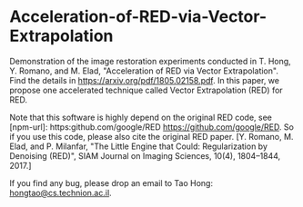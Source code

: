# Acceleration-of-RED-via-Vector-Extrapolation

Demonstration of the image restoration experiments conducted in T. Hong, Y. Romano, and M. Elad, "Acceleration of RED via Vector Extrapolation". Find the details in https://arxiv.org/pdf/1805.02158.pdf. In this paper, we propose one accelerated technique called Vector Extrapolation (RED) for RED. 

Note that this software is highly depend on the original RED code, see [npm-url]: https:github.com/google/RED https://github.com/google/RED. So if you use this code, please also cite the original RED paper. [Y. Romano, M. Elad, and P. Milanfar, "The Little Engine that Could: Regularization by Denoising (RED)", SIAM Journal on Imaging Sciences, 10(4), 1804–1844, 2017.]


If you find any bug, please drop an email to Tao Hong: hongtao@cs.technion.ac.il. 

